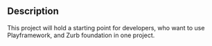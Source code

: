

Description
-----------
This project will hold a starting point for developers, who want to use Playframework, and Zurb foundation in one project. 
